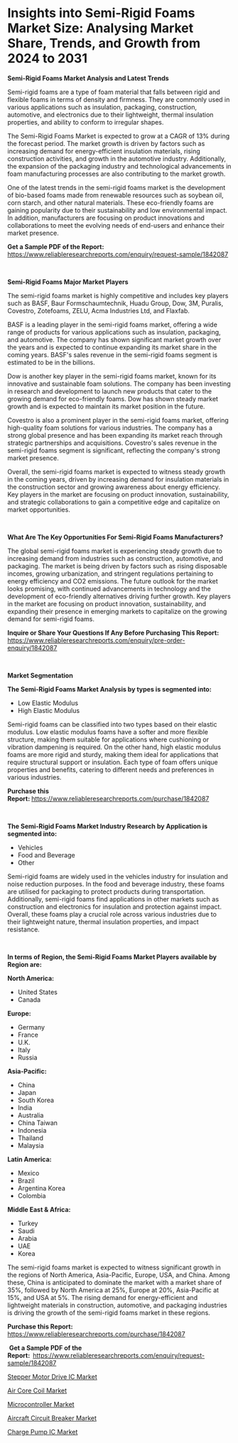 <p><h1>Insights into Semi-Rigid Foams Market Size: Analysing Market Share, Trends, and Growth from 2024 to 2031</h1></p><p><strong>Semi-Rigid Foams Market Analysis and Latest Trends</strong></p>
<p><p>Semi-rigid foams are a type of foam material that falls between rigid and flexible foams in terms of density and firmness. They are commonly used in various applications such as insulation, packaging, construction, automotive, and electronics due to their lightweight, thermal insulation properties, and ability to conform to irregular shapes.</p><p>The Semi-Rigid Foams Market is expected to grow at a CAGR of 13% during the forecast period. The market growth is driven by factors such as increasing demand for energy-efficient insulation materials, rising construction activities, and growth in the automotive industry. Additionally, the expansion of the packaging industry and technological advancements in foam manufacturing processes are also contributing to the market growth.</p><p>One of the latest trends in the semi-rigid foams market is the development of bio-based foams made from renewable resources such as soybean oil, corn starch, and other natural materials. These eco-friendly foams are gaining popularity due to their sustainability and low environmental impact. In addition, manufacturers are focusing on product innovations and collaborations to meet the evolving needs of end-users and enhance their market presence.</p></p>
<p><strong>Get a Sample PDF of the Report:&nbsp;</strong> <a href="https://www.reliableresearchreports.com/enquiry/request-sample/1842087">https://www.reliableresearchreports.com/enquiry/request-sample/1842087</a></p>
<p>&nbsp;</p>
<p><strong>Semi-Rigid Foams Major Market Players</strong></p>
<p><p>The semi-rigid foams market is highly competitive and includes key players such as BASF, Baur Formschaumtechnik, Huadu Group, Dow, 3M, Puralis, Covestro, Zotefoams, ZELU, Acma Industries Ltd, and Flaxfab. </p><p>BASF is a leading player in the semi-rigid foams market, offering a wide range of products for various applications such as insulation, packaging, and automotive. The company has shown significant market growth over the years and is expected to continue expanding its market share in the coming years. BASF's sales revenue in the semi-rigid foams segment is estimated to be in the billions.</p><p>Dow is another key player in the semi-rigid foams market, known for its innovative and sustainable foam solutions. The company has been investing in research and development to launch new products that cater to the growing demand for eco-friendly foams. Dow has shown steady market growth and is expected to maintain its market position in the future.</p><p>Covestro is also a prominent player in the semi-rigid foams market, offering high-quality foam solutions for various industries. The company has a strong global presence and has been expanding its market reach through strategic partnerships and acquisitions. Covestro's sales revenue in the semi-rigid foams segment is significant, reflecting the company's strong market presence.</p><p>Overall, the semi-rigid foams market is expected to witness steady growth in the coming years, driven by increasing demand for insulation materials in the construction sector and growing awareness about energy efficiency. Key players in the market are focusing on product innovation, sustainability, and strategic collaborations to gain a competitive edge and capitalize on market opportunities.</p></p>
<p>&nbsp;</p>
<p><strong>What Are The Key Opportunities For Semi-Rigid Foams Manufacturers?</strong></p>
<p><p>The global semi-rigid foams market is experiencing steady growth due to increasing demand from industries such as construction, automotive, and packaging. The market is being driven by factors such as rising disposable incomes, growing urbanization, and stringent regulations pertaining to energy efficiency and CO2 emissions. The future outlook for the market looks promising, with continued advancements in technology and the development of eco-friendly alternatives driving further growth. Key players in the market are focusing on product innovation, sustainability, and expanding their presence in emerging markets to capitalize on the growing demand for semi-rigid foams.</p></p>
<p><strong>Inquire or Share Your Questions If Any Before Purchasing This Report:</strong> <a href="https://www.reliableresearchreports.com/enquiry/pre-order-enquiry/1842087">https://www.reliableresearchreports.com/enquiry/pre-order-enquiry/1842087</a></p>
<p>&nbsp;</p>
<p><strong>Market Segmentation</strong></p>
<p><strong>The Semi-Rigid Foams Market Analysis by types is segmented into:</strong></p>
<p><ul><li>Low Elastic Modulus</li><li>High Elastic Modulus</li></ul></p>
<p><p>Semi-rigid foams can be classified into two types based on their elastic modulus. Low elastic modulus foams have a softer and more flexible structure, making them suitable for applications where cushioning or vibration dampening is required. On the other hand, high elastic modulus foams are more rigid and sturdy, making them ideal for applications that require structural support or insulation. Each type of foam offers unique properties and benefits, catering to different needs and preferences in various industries.</p></p>
<p><strong>Purchase this Report:&nbsp;</strong><a href="https://www.reliableresearchreports.com/purchase/1842087">https://www.reliableresearchreports.com/purchase/1842087</a></p>
<p>&nbsp;</p>
<p><strong>The Semi-Rigid Foams Market Industry Research by Application is segmented into:</strong></p>
<p><ul><li>Vehicles</li><li>Food and Beverage</li><li>Other</li></ul></p>
<p><p>Semi-rigid foams are widely used in the vehicles industry for insulation and noise reduction purposes. In the food and beverage industry, these foams are utilised for packaging to protect products during transportation. Additionally, semi-rigid foams find applications in other markets such as construction and electronics for insulation and protection against impact. Overall, these foams play a crucial role across various industries due to their lightweight nature, thermal insulation properties, and impact resistance.</p></p>
<p>&nbsp;</p>
<p><strong>In terms of Region, the Semi-Rigid Foams Market Players available by Region are:</strong></p>
<p>
    <p> <strong> North America: </strong>
        <ul>
            <li>United States</li>
            <li>Canada</li>
        </ul>
        </p> 
    <p> <strong> Europe: </strong>
        <ul>
            <li>Germany</li>
            <li>France</li>
            <li>U.K.</li>
            <li>Italy</li>
            <li>Russia</li>
        </ul>
        </p> 
    <p> <strong> Asia-Pacific: </strong>
        <ul>
            <li>China</li>
            <li>Japan</li>
            <li>South Korea</li>
            <li>India</li>
            <li>Australia</li>
            <li>China Taiwan</li>
            <li>Indonesia</li>
            <li>Thailand</li>
            <li>Malaysia</li>
        </ul>
        </p> 
    <p> <strong> Latin America: </strong>
        <ul>
            <li>Mexico</li>
            <li>Brazil</li>
            <li>Argentina Korea</li>
            <li>Colombia</li>
        </ul>
        </p> 
    <p> <strong> Middle East & Africa: </strong>
        <ul>
            <li>Turkey</li>
            <li>Saudi</li>
            <li>Arabia</li>
            <li>UAE</li>
            <li>Korea</li>
        </ul>
    </p>
    </p>
<p><p>The semi-rigid foams market is expected to witness significant growth in the regions of North America, Asia-Pacific, Europe, USA, and China. Among these, China is anticipated to dominate the market with a market share of 35%, followed by North America at 25%, Europe at 20%, Asia-Pacific at 15%, and USA at 5%. The rising demand for energy-efficient and lightweight materials in construction, automotive, and packaging industries is driving the growth of the semi-rigid foams market in these regions.</p></p>
<p><strong>Purchase this Report: </strong><a href="https://www.reliableresearchreports.com/purchase/1842087">https://www.reliableresearchreports.com/purchase/1842087</a></p>
<p>&nbsp;<strong>Get a Sample PDF of the Report:&nbsp;&nbsp;</strong><a href="https://www.reliableresearchreports.com/enquiry/request-sample/1842087">https://www.reliableresearchreports.com/enquiry/request-sample/1842087</a></p>
<p><strong></strong></p>
<p><p><a href="https://medium.com/@venaschumm2023/stepper-motor-drive-ic-market-outlook-industry-overview-and-forecast-2024-to-2031-ba3d10bf6f1f">Stepper Motor Drive IC Market</a></p><p><a href="https://medium.com/@dylangilbert65/air-core-coil-market-insights-into-market-cagr-market-trends-and-growth-strategies-ac2ad07f9312">Air Core Coil Market</a></p><p><a href="https://medium.com/@kobehyatt744/microcontroller-market-report-reveals-the-latest-trends-and-growth-opportunities-of-this-market-e0d64d0b7e7b">Microcontroller Market</a></p><p><a href="https://medium.com/@kobehyatt744/aircraft-circuit-breaker-market-the-key-to-successful-business-strategy-forecast-till-2031-f19d0da8b086">Aircraft Circuit Breaker Market</a></p><p><a href="https://medium.com/@venaschumm2023/charge-pump-ic-market-exploring-market-share-market-trends-and-future-growth-e66bdc421eb7">Charge Pump IC Market</a></p></p>